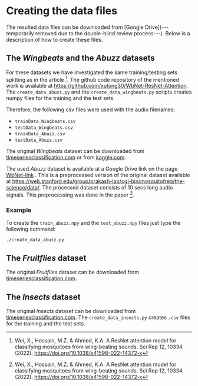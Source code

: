 # Creating the data files

The resulted data files can be downloaded from [Google Drive](---temporarily removed due to the double-blind review process---).
Below is a description of how to create these files.

## The *Wingbeats* and the *Abuzz* datasets

For these datasets we have investigated the same training/testing sets splitting as in the article [^fn1].
The github code repository of the mentioned work is available at https://github.com/xutong30/WbNet-ResNet-Attention.
The `create_data_abuzz.py` and the `create_data_wingbeats.py` scripts creates numpy files for the training and the test sets.

Therefore, the following csv files were used with the audio filenames:
- `trainData_Wingbeats.csv`
- `testData_Wingbeats.csv`
- `trainData_Abuzz.csv`
- `testData_Abuzz.csv`

The original *Wingbeats* dataset can be downloaded from [timeseriesclassification.com](http://www.timeseriesclassification.com/description.php?Dataset=MosquitoSound)
or from [kaggle.com](https://www.kaggle.com/datasets/potamitis/wingbeats).

The used *Abuzz* dataset is available at a Google Drive link on the page [WbNet-link](https://github.com/xutong30/WbNet-ResNet-Attention) .
This is a preprocessed version of the original dataset available at https://web.stanford.edu/group/prakash-lab/cgi-bin/mosquitofreq/the-science/data/.
The processed dataset consists of 10 secs long audio signals. This preprocessing was done in the paper [^fn1].

### Example

To create the `train_abuzz.npy` and the `test_abuzz.npy` files just type the following command:
```
./create_data_abuzz.py
```

## The *Fruitflies* dataset

The original *Fruitflies* dataset can be downloaded from [timeseriesclassification.com](http://www.timeseriesclassification.com/description.php?Dataset=FruitFlies).

## The *Insects* dataset

The original *Insects* dataset can be downloaded from [timeseriesclassification.com](http://www.timeseriesclassification.com/description.php?Dataset=InsectSound).
The `create_data_insects.py` creates `.csv` files for the training and the test sets.

[^fn1]: Wei, X., Hossain, M.Z. & Ahmed, K.A. A ResNet attention model for classifying mosquitoes from wing-beating sounds. Sci Rep 12, 10334 (2022). https://doi.org/10.1038/s41598-022-14372-x

 
